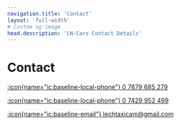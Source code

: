 ```yaml
---
navigation.title: 'Contact'
layout: 'full-width'
# Custom og:image
head.description: 'LN-Cars Contact Details'
---
```


# Contact

[:icon{name="ic:baseline-local-phone"} 0 7879 685 279](tel:07879685279)

[:icon{name="ic:baseline-local-phone"} 0 7429 952 499](tel:07429952499)

[:icon{name="ic:baseline-email"} lechtaxicam@gmail.com](mailto:lechtaxicam@gmail.com)